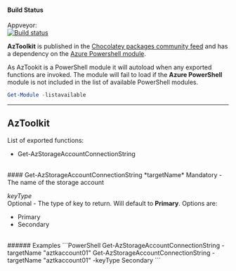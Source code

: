 #### Build Status
Appveyor:</br>[![Build status](https://ci.appveyor.com/api/projects/status/w1cnyy2ldfooje5t?svg=true)](https://ci.appveyor.com/project/amido/aztoolkit)

**AzToolkit** is published in the [Chocolatey packages community feed](https://chocolatey.org/packages/AzToolkit) and has a dependency on the [Azure Powershell module](https://github.com/Azure/azure-powershell).

As AzTookit is a PowerShell module it will autoload when any exported functions are invoked. The module will fail to load if the **Azure PowerShell** module is not included in the list of available PowerShell modules.

```PowerShell
Get-Module -listavailable
```

---
## AzToolkit
List of exported functions:
* Get-AzStorageAccountConnectionString

</br>
#### Get-AzStorageAccountConnectionString  
*targetName*  
Mandatory - The name of the storage account

*keyType*  
Optional - The type of key to return. Will default to **Primary**. Options are:
* Primary
* Secondary

</br>
###### Examples
```PowerShell
Get-AzStorageAccountConnectionString -targetName "aztkaccount01"
Get-AzStorageAccountConnectionString -targetName "aztkaccount01" -keyType Secondary
```
